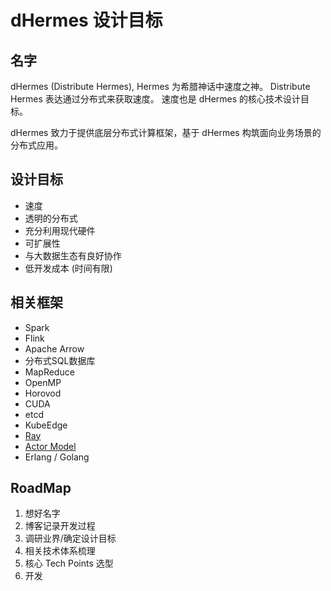 # dHermes 设计目标

## 名字

dHermes (Distribute Hermes), Hermes 为希腊神话中速度之神。
Distribute Hermes 表达通过分布式来获取速度。
速度也是 dHermes 的核心技术设计目标。

dHermes 致力于提供底层分布式计算框架，基于 dHermes 构筑面向业务场景的分布式应用。

## 设计目标

- 速度
- 透明的分布式
- 充分利用现代硬件
- 可扩展性
- 与大数据生态有良好协作
- 低开发成本 (时间有限)

## 相关框架

- Spark
- Flink
- Apache Arrow
- 分布式SQL数据库
- MapReduce
- OpenMP
- Horovod
- CUDA
- etcd
- KubeEdge
- [Ray](https://github.com/ray-project/ray)
- [Actor Model](https://doc.akka.io/docs/akka/current/typed/guide/actors-intro.html)
- Erlang / Golang

## RoadMap

1. 想好名字
2. 博客记录开发过程
3. 调研业界/确定设计目标
4. 相关技术体系梳理
5. 核心 Tech Points 选型
6. 开发
